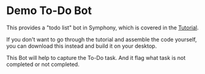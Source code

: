 # Demo To-Do Bot

This provides a "todo list" bot in Symphony, which is covered in the [Tutorial](../../tutorials/Chat-Workflow.md).

If you don't want to go through the tutorial and assemble the code yourself, you can download this instead and build it on your desktop. 

This Bot will help to capture the To-Do task. And it flag what task is not completed or not completed.


